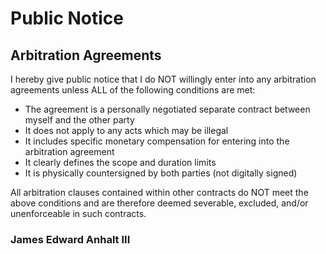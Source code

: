 # Public Notice

## Arbitration Agreements
I hereby give public notice that I do NOT willingly enter into any arbitration agreements unless ALL of the following conditions are met:
- The agreement is a personally negotiated separate contract between myself and the other party
- It does not apply to any acts which may be illegal
- It includes specific monetary compensation for entering into the arbitration agreement
- It clearly defines the scope and duration limits
- It is physically countersigned by both parties (not digitally signed)

All arbitration clauses contained within other contracts do NOT meet the above conditions and are therefore deemed severable, excluded, and/or unenforceable in such contracts.

### James Edward Anhalt III
